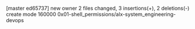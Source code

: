 [master ed65737] new owner
 2 files changed, 3 insertions(+), 2 deletions(-)
 create mode 160000 0x01-shell_permissions/alx-system_engineering-devops
